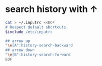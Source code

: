 
# search history with ↑

```bash
cat > ~/.inputrc <<EOF
# Respect default shortcuts.
$include /etc/inputrc

## arrow up
"\e[A":history-search-backward
## arrow down
"\e[B":history-search-forward
EOF
```
